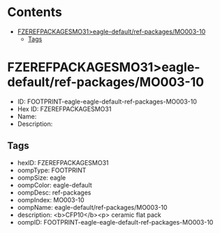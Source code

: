 



Contents
========

* [FZEREFPACKAGESMO31>eagle-default/ref-packages/MO003-10](#fzerefpackagesmo31eagle-defaultref-packagesmo003-10)
	* [Tags](#tags)

# FZEREFPACKAGESMO31>eagle-default/ref-packages/MO003-10

- ID: FOOTPRINT-eagle-eagle-default-ref-packages-MO003-10
- Hex ID: FZEREFPACKAGESMO31
- Name: 
- Description: 

## Tags

- hexID: FZEREFPACKAGESMO31
- oompType: FOOTPRINT
- oompSize: eagle
- oompColor: eagle-default
- oompDesc: ref-packages
- oompIndex: MO003-10
- oompName: eagle-default/ref-packages/MO003-10
- description: &lt;b&gt;CFP10&lt;/b&gt;&lt;p&gt;&#xD;
ceramic flat pack
- oompID: FOOTPRINT-eagle-eagle-default-ref-packages-MO003-10

